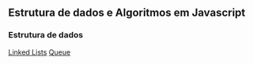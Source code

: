 ## Estrutura de dados e Algoritmos em Javascript

### Estrutura de dados

[Linked Lists](https://github.com/guerlak/algoritmos_estrutura-de-dados_js/blob/master/estrutura-de-dados/linked_lists/LinkedList.js)
[Queue](https://github.com/guerlak/algoritmos_estrutura-de-dados_js/blob/master/estrutura-de-dados/queues/Queue.js)
